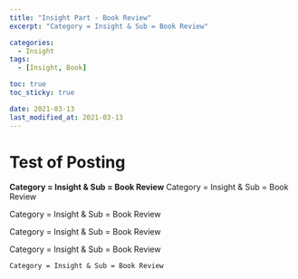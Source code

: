 ```yaml
---
title: "Insight Part - Book Review"
excerpt: "Category = Insight & Sub = Book Review"

categories:
  - Insight
tags:
  - [Insight, Book]

toc: true
toc_sticky: true

date: 2021-03-13
last_modified_at: 2021-03-13
---
```


# Test of Posting
**Category = Insight & Sub = Book Review**
Category = Insight & Sub = Book Review

Category = Insight & Sub = Book Review

Category = Insight & Sub = Book Review

Category = Insight & Sub = Book Review

`Category = Insight & Sub = Book Review`
